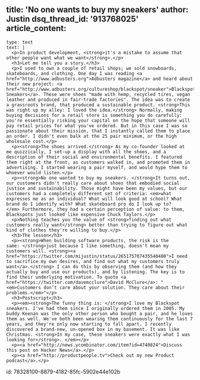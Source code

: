 title: 'No one wants to buy my sneakers'
author: Justin
dsq_thread_id: '913768025'
article_content:
  -
    type: text
    text: |
      <p>In product development, <strong>it's a mistake to assume that other people want what we want</strong>.</p>
      <h3>Let me tell you a story.</h3>
      <p>I used to own a couple of retail shops; we sold snowboards, skateboards, and clothing. One day I was reading <a href="http://www.adbusters.org">Adbusters magazine</a> and heard about their new project: <a href="http://www.adbusters.org/cultureshop/blackspot/sneaker">Blackspot Sneakers</a>. These were shoes "made with hemp, recycled tires, vegan leather and produced in fair-trade factories". The idea was to create a grassroots brand, that produced a sustainable product. <strong>This was right up my alley: I loved the idea.</strong> Normally, making buying decisions for a retail store is something you do carefully: you're essentially risking your capital on the hope that someone will pay retail prices for what you've ordered. But in this case I was so passionate about their mission, that I instantly called them to place an order. I didn't even balk at the 25 pair minimum, or the high wholesale cost.</p>
      <p><strong>The shoes arrived.</strong> As my co-founder looked at me quizzically, I set-up a display with all the shoes, and a description of their social and environmental benefits. I featured them right at the front, as customers walked in, and promoted them in advertising. I started wearing a pair myself, and would hype them to whoever would listen.</p>
      <p><strong>No one wanted to buy my sneakers. </strong>It turns out, our customers didn't really care about shoes that embodied social justice and sustainability. Those might have been my values, but our customers had a completely different set of criteria: <em>what expresses me as an individual? What will look good at school? What brand do I identify with? What skateboard pro do I look up to?</em> Furthermore, they had a certain perception of value: to them, Blackspots just looked like expensive Chuck Taylors.</p>
      <p>Nothing teaches you the value of <strong>finding out what customers really want</strong> better than trying to figure out what kind of clothes they're willing to buy.</p>
      <h3>The lesson</h3>
      <p><strong>When building software products, the risk is the same: </strong>just because I like something, doesn't mean my customers will. <strong><a href="https://twitter.com/mijustin/status/265175707435540480">I need to sacrifice my own desires, and find out what my customers truly want</a>.</strong> I can do this by observing them (and how they actually buy and use our products), and by listening. The key is to find their underlying motivation. To quote <a href="https://twitter.com/davemcclure">David McClure</a>: "<em>Customers don’t care about your solution. They care about their problems.</em>"</p>
      <h3>Postscript</h3>
      <p><em><strong>The funny thing is: </strong>I love my Blackspot sneakers. I've had them since I originally ordered them in 2005. My buddy Keenan was the only other person who bought a pair, and he loves them as well. We've both been wearing them continuously for the last 7 years, and they're only now starting to fall apart. I recently discovered a brand-new, un-opened box in my basement. It was like Christmas. <strong>In my case, these sneakers were exactly what I was looking for</strong>. </em></p>
      <p><a href="http://news.ycombinator.com/item?id=4740824">Discuss this post on Hacker News</a>.</p>
      <p><a href="http://productpeople.tv">Check out my new Product podcast</a>.</p>
      
id: 78328100-8879-4182-85fc-5902e44e102b
